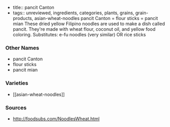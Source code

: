 - title:: pancit Canton
- tags:: unreviewed, ingredients, categories, plants, grains, grain-products, asian-wheat-noodles
pancit Canton = flour sticks = pancit mian These dried yellow Filipino noodles are used to make a dish called pancit. They're made with wheat flour, coconut oil, and yellow food coloring. Substitutes: e-fu noodles (very similar) OR rice sticks

### Other Names

* pancit Canton
* flour sticks
* pancit mian

### Varieties

* [[asian-wheat-noodles]]

### Sources
* http://foodsubs.com/NoodlesWheat.html
